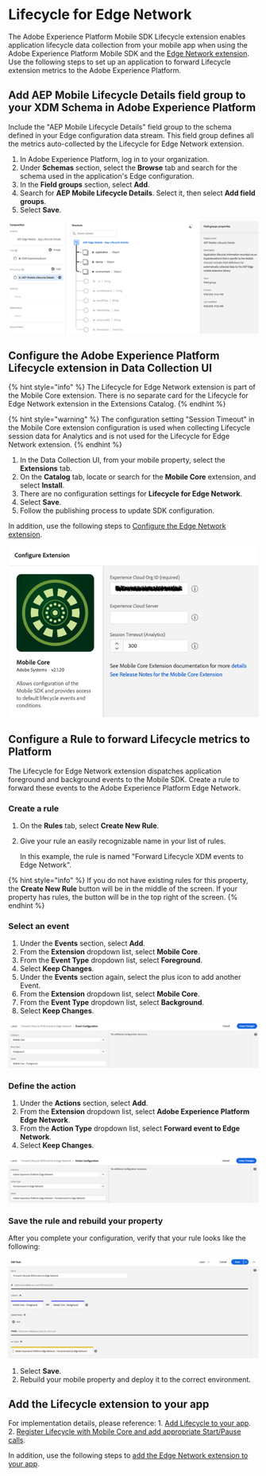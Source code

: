 # Lifecycle for Edge Network

The Adobe Experience Platform Mobile SDK Lifecycle extension enables application lifecycle data collection from your mobile app when using the Adobe Experience Platform Mobile SDK and the [Edge Network extension](../experience-platform-extension/). Use the following steps to set up an application to forward Lifecycle extension metrics to the Adobe Experience Platform.

## Add AEP Mobile Lifecycle Details field group to your XDM Schema in Adobe Experience Platform

Include the "AEP Mobile Lifecycle Details" field group to the schema defined in your Edge configuration data stream. This field group defines all the metrics auto-collected by the Lifecycle for Edge Network extension.

1. In Adobe Experience Platform, log in to your organization.
2. Under **Schemas** section, select the **Browse** tab and search for the schema used in the application's Edge configuration.
3. In the **Field groups** section, select **Add**.
4. Search for **AEP Mobile Lifecycle Details**. Select it, then select **Add field groups**.
5. Select **Save**.

![](../../.gitbook/assets/xdm-schema-add-mobile-lifecycle-details.png)

## Configure the Adobe Experience Platform Lifecycle extension in Data Collection UI

{% hint style="info" %}
The Lifecycle for Edge Network extension is part of the Mobile Core extension. There is no separate card for the Lifecycle for Edge Network extension in the Extensions Catalog.
{% endhint %}

{% hint style="warning" %}
The configuration setting "Session Timeout" in the Mobile Core extension configuration is used when collecting Lifecycle session data for Analytics and is not used for the Lifecycle for Edge Network extension.
{% endhint %}

1. In the Data Collection UI, from your mobile property, select the **Extensions** tab.
2. On the **Catalog** tab, locate or search for the **Mobile Core** extension, and select **Install**.
3. There are no configuration settings for **Lifecycle for Edge Network**.
4. Select **Save**.
5. Follow the publishing process to update SDK configuration.

In addition, use the following steps to [Configure the Edge Network extension](../experience-platform-extension#configure-edge-network-extension).

![Mobile Core extension configuration](../../.gitbook/assets/mobile-core-launch-configuration.png)

## Configure a Rule to forward Lifecycle metrics to Platform

The Lifecycle for Edge Network extension dispatches application foreground and background events to the Mobile SDK. Create a rule to forward these events to the Adobe Experience Platform Edge Network.

### Create a rule

1. On the **Rules** tab, select **Create New Rule**.
2. Give your rule an easily recognizable name in your list of rules.

   In this example, the rule is named "Forward Lifecycle XDM events to Edge Network".

{% hint style="info" %}
If you do not have existing rules for this property, the **Create New Rule** button will be in the middle of the screen. If your property has rules, the button will be in the top right of the screen.
{% endhint %}

### Select an event

1. Under the **Events** section, select **Add**.
2. From the **Extension** dropdown list, select **Mobile Core**.
3. From the **Event Type** dropdown list, select **Foreground**.
4. Select **Keep Changes**.
5. Under the **Events** section again, select the plus icon to add another Event.
6. From the **Extension** dropdown list, select **Mobile Core**.
7. From the **Event Type** dropdown list, select **Background**.
8. Select **Keep Changes**.

![](../../.gitbook/assets/setevent-foreground-background.png)

### Define the action

1. Under the **Actions** section, select **Add**.
2. From the **Extension** dropdown list, select **Adobe Experience Platform Edge Network**.
3. From the **Action Type** dropdown list, select **Forward event to Edge Network**.
4. Select **Keep Changes**.

![](../../.gitbook/assets/setaction-forward-to-edge-network.png)

### Save the rule and rebuild your property

After you complete your configuration, verify that your rule looks like the following:

![](../../.gitbook/assets/rulecomplete-forward-lifecycle-to-edge-network.png)

1. Select **Save**.
2. Rebuild your mobile property and deploy it to the correct environment.

## Add the Lifecycle extension to your app

For implementation details, please reference: 1. [Add Lifecycle to your app](../mobile-core/lifecycle#add-lifecycle-to-your-app). 2. [Register Lifecycle with Mobile Core and add appropriate Start/Pause calls](../mobile-core/lifecycle#register-lifecycle-with-mobile-core-and-add-appropriate-start-pause-calls).

In addition, use the following steps to [add the Edge Network extension to your app](../experience-platform-extension#add-the-edge-network-extension-to-your-app).

